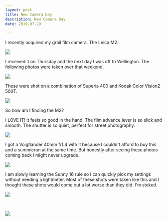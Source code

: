 ```yaml
---
layout: post
title: New Camera Day
description: New Camera Day
date: 2019-07-29

---
```


I recently acquired my grail film camera. The Leica M2.

![](/public/images/190729-00-1024.jpg)

I received it on Thursday and the next day I was off to Wellington. The following photos were taken over that weekend.

![](/public/images/190729-02-1024.jpg)

These were shot on a combination of Superia 400 and Kodak Color Vision2 500T.

![](/public/images/190729-01-1024.jpg)

So how am I finding the M2?

I LOVE IT! It feels so good in the hand. The film advance lever is so slick and smooth. The shutter is so quiet, perfect for street photography.

![](/public/images/190729-03-1024.jpg)

I got a Voigtlander 40mm f/1.4 with it because I couldn't afford to buy this and a summicron at the same time. But honestly after seeing these photos coming back I might never upgrade.

![](/public/images/190729-04-1024.jpg)

I am slowly learning the Sunny 16 rule so I can quickly pick my settings without needing a lightmeter. Most of these shots were taken like this and I thought these shots would come out a lot worse than they did. I'm stoked.

![](/public/images/190729-05-1024.jpg)

<br>

![](/public/images/190729-06-1024.jpg)